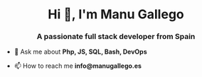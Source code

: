 <h1 align="center">Hi 👋, I'm Manu Gallego</h1>
<h3 align="center">A passionate full stack developer from Spain</h3>

- 💬 Ask me about **Php, JS, SQL, Bash, DevOps**

- 📫 How to reach me **info&#64;manugallego.es**
